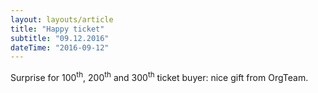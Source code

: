 ```yaml
---
layout: layouts/article
title: "Happy ticket"
subtitle: "09.12.2016"
dateTime: "2016-09-12"
---
```


Surprise for 100<sup>th</sup>, 200<sup>th</sup> and 300<sup>th</sup> ticket buyer: nice gift from OrgTeam.



